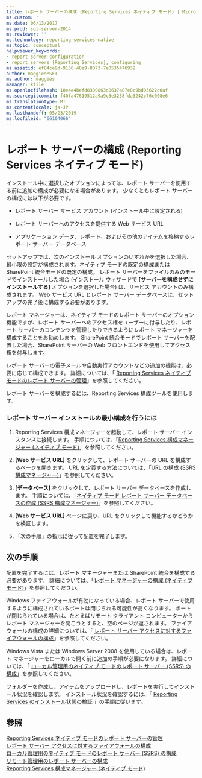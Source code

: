 ```yaml
---
title: レポート サーバーの構成 (Reporting Services ネイティブ モード) | Microsoft Docs
ms.custom: ''
ms.date: 06/13/2017
ms.prod: sql-server-2014
ms.reviewer: ''
ms.technology: reporting-services-native
ms.topic: conceptual
helpviewer_keywords:
- report server configuration
- report servers [Reporting Services], configuring
ms.assetid: ef84ce9d-9156-48e9-8073-7e0535476932
author: maggiesMSFT
ms.author: maggies
manager: kfile
ms.openlocfilehash: 10e4a4befd8300863d8637a87e8c9bd03622d0af
ms.sourcegitcommit: f40fa47619512a9a9c3e3258fda3242c76c008e6
ms.translationtype: MT
ms.contentlocale: ja-JP
ms.lasthandoff: 05/23/2019
ms.locfileid: "66104066"
---
```

# <a name="configure-a-report-server-reporting-services-native-mode"></a>レポート サーバーの構成 (Reporting Services ネイティブ モード)
  インストール中に選択したオプションによっては、レポート サーバーを使用する前に追加の構成が必要になる場合があります。 少なくともレポート サーバーの構成には以下が必要です。  
  
-   レポート サーバー サービス アカウント (インストール中に設定される)  
  
-   レポート サーバーへのアクセスを提供する Web サービス URL  
  
-   アプリケーション データ、レポート、およびその他のアイテムを格納するレポート サーバー データベース  
  
 セットアップでは、次のインストール オプションのいずれかを選択した場合、最小限の設定が構成されます。ネイティブ モードの既定の構成または SharePoint 統合モードの既定の構成。 レポート サーバーをファイルのみのモードでインストールした場合 (インストール ウィザードで **[サーバーを構成せずにインストールする]** オプションを選択した場合) は、サービス アカウントのみ構成されます。 Web サービス URL とレポート サーバー データベースは、セットアップの完了後に構成する必要があります。  
  
 レポート マネージャーは、ネイティブ モードのレポート サーバーのオプション機能ですが、レポート サーバーへのアクセス権をユーザーに付与したり、レポート サーバーのコンテンツを管理したりできるようにレポート マネージャーを構成することをお勧めします。 SharePoint 統合モードでレポート サーバーを配置した場合、SharePoint サーバーの Web フロントエンドを使用してアクセス権を付与します。  
  
 レポート サーバーの電子メールや自動実行アカウントなどの追加の機能は、必要に応じて構成できます。 詳細については、「 [Reporting Services ネイティブ モードのレポート サーバーの管理](manage-a-reporting-services-native-mode-report-server.md)」を参照してください。  
  
 レポート サーバーを構成するには、Reporting Services 構成ツールを使用します。  
  
### <a name="to-minimally-configure-a-report-server-installation"></a>レポート サーバー インストールの最小構成を行うには  
  
1.  Reporting Services 構成マネージャーを起動して、レポート サーバー インスタンスに接続します。 手順については、「[Reporting Services 構成マネージャー &#40;ネイティブ モード&#41;](../../sql-server/install/reporting-services-configuration-manager-native-mode.md)」を参照してください。  
  
2.  **[Web サービス URL]** をクリックして、レポート サーバーの URL を構成するページを開きます。 URL を定義する方法については、「[URL の構成 &#40;SSRS 構成マネージャー&#41;](../install-windows/configure-a-url-ssrs-configuration-manager.md)」を参照してください。  
  
3.  **[データベース]** をクリックして、レポート サーバー データベースを作成します。 手順については、「[ネイティブ モード レポート サーバー データベースの作成 &#40;SSRS 構成マネージャー&#41;](../install-windows/ssrs-report-server-create-a-native-mode-report-server-database.md)」を参照してください。  
  
4.  **[Web サービス URL]** ページに戻り、URL をクリックして機能するかどうかを検証します。  
  
5.  「次の手順」の指示に従って配置を完了します。  
  
## <a name="next-steps"></a>次の手順  
 配置を完了するには、レポート マネージャーまたは SharePoint 統合を構成する必要があります。 詳細については、「[レポート マネージャーの構成 (ネイティブ モード)](configure-web-portal.md)」を参照してください。  
  
 Windows ファイアウォールが有効になっている場合、レポート サーバーで使用するように構成されているポートは閉じられる可能性が高くなります。 ポートが閉じられている場合は、たとえばリモート クライアント コンピューターからレポート マネージャーを開こうとすると、空のページが返されます。 ファイアウォールの構成の詳細については、「 [レポート サーバー アクセスに対するファイアウォールの構成](configure-a-firewall-for-report-server-access.md)」を参照してください。  
  
 Windows Vista または Windows Server 2008 を使用している場合は、レポート マネージャーをローカルで開く前に追加の手順が必要になります。 詳細については、「 [ローカル管理用のネイティブ モードのレポート サーバー &#40;SSRS&#41; の構成](configure-a-native-mode-report-server-for-local-administration-ssrs.md)」を参照してください。  
  
 フォルダーを作成し、アイテムをアップロードし、レポートを実行してインストール状況を確認します。 インストール状況を確認するには、「 [Reporting Services のインストール状態の検証](../install-windows/verify-a-reporting-services-installation.md) 」の手順に従います。  
  
## <a name="see-also"></a>参照  
 [Reporting Services ネイティブ モードのレポート サーバーの管理](manage-a-reporting-services-native-mode-report-server.md)   
 [レポート サーバー アクセスに対するファイアウォールの構成](configure-a-firewall-for-report-server-access.md)   
 [ローカル管理用のネイティブ モードのレポート サーバー &#40;SSRS&#41; の構成](configure-a-native-mode-report-server-for-local-administration-ssrs.md)   
 [リモート管理用のレポート サーバーの構成](configure-a-report-server-for-remote-administration.md)   
 [Reporting Services 構成マネージャー &#40;ネイティブ モード&#41;](../../sql-server/install/reporting-services-configuration-manager-native-mode.md)  
  
  
